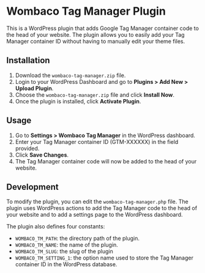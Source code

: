 # **Wombaco Tag Manager Plugin**

This is a WordPress plugin that adds Google Tag Manager container code to the head of your website. The plugin allows you to easily add your Tag Manager container ID without having to manually edit your theme files.

## Installation

1. Download the `wombaco-tag-manager.zip` file.
2. Login to your WordPress Dashboard and go to **Plugins > Add New > Upload Plugin**.
3. Choose the `wombaco-tag-manager.zip` file and click **Install Now**.
4. Once the plugin is installed, click **Activate Plugin**.

## Usage

1. Go to **Settings > Wombaco Tag Manager** in the WordPress dashboard.
2. Enter your Tag Manager container ID (GTM-XXXXXX) in the field provided.
3. Click **Save Changes**.
4. The Tag Manager container code will now be added to the head of your website.

## Development

To modify the plugin, you can edit the `wombaco-tag-manager.php` file. The plugin uses WordPress actions to add the Tag Manager code to the head of your website and to add a settings page to the WordPress dashboard.

The plugin also defines four constants:

- `WOMBACO_TM_PATH`: the directory path of the plugin.
- `WOMBACO_TM_NAME`: the name of the plugin.
- `WOMBACO_TM_SLUG`: the slug of the plugin
- `WOMBACO_TM_SETTING_1`: the option name used to store the Tag Manager container ID in the WordPress database.

